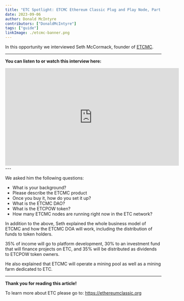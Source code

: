 ```yaml
---
title: "ETC Spotlight: ETCMC Ethereum Classic Plug and Play Node, Part II"
date: 2023-09-06
author: Donald McIntyre
contributors: ["DonaldMcIntyre"]
tags: ["guide"]
linkImage: ./etcmc-banner.png
---
```


In this opportunity we interviewed Seth McCormack, founder of [ETCMC](https://etcmc.org). 

---
**You can listen to or watch this interview here:**

<iframe width="560" height="315" src="https://www.youtube.com/embed/OOHzxCZ0iZw?si=EEIWaqR4apf5O19x" title="YouTube video player" frameborder="0" allow="accelerometer; autoplay; clipboard-write; encrypted-media; gyroscope; picture-in-picture; web-share" allowfullscreen></iframe>
---

We asked him the following questions: 

- What is your background? 
- Please describe the ETCMC product 
- Once you buy it, how do you set it up? 
- What is the ETCMC DAO? 
- What is the ETCPOW token? 
- How many ETCMC nodes are running right now in the ETC network? 

In addition to the above, Seth explained the whole business model of ETCMC and how the ETCMC DOA will work, including the distribution of funds to token holders. 

35% of income will go to platform development, 30% to an investment fund that will finance projects on ETC, and 35% will be distributed as dividends to ETCPOW token owners. 

He also explained that ETCMC will operate a mining pool as well as a mining farm dedicated to ETC.

---

**Thank you for reading this article!**

To learn more about ETC please go to: https://ethereumclassic.org
